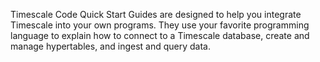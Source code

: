 Timescale Code Quick Start Guides are designed to help you integrate Timescale
into your own programs. They use your favorite programming language to explain
how to connect to a Timescale database, create and manage hypertables, and
ingest and query data.
